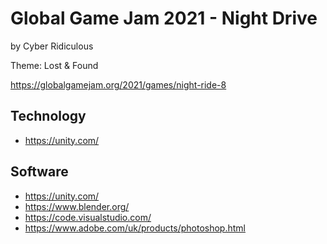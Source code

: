 # Global Game Jam 2021 - Night Drive
by Cyber Ridiculous

Theme: Lost & Found

https://globalgamejam.org/2021/games/night-ride-8

## Technology

- https://unity.com/

## Software

- https://unity.com/
- https://www.blender.org/
- https://code.visualstudio.com/
- https://www.adobe.com/uk/products/photoshop.html
